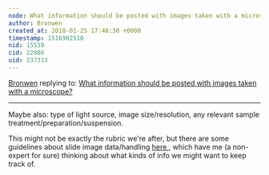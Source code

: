 ```yaml
---
node: What information should be posted with images taken with a microscope?
author: Bronwen
created_at: 2018-01-25 17:48:30 +0000
timestamp: 1516902510
nid: 15539
cid: 22886
uid: 237313
---
```




[Bronwen](../profile/Bronwen) replying to: [What information should be posted with images taken with a microscope?](../notes/stevie/01-17-2018/what-information-should-be-posted-with-images-taken-with-a-microscope)

----
Maybe also: 
type of light source,
image size/resolution, 
any relevant sample treatment/preparation/suspension.

This might not be exactly the rubric we're after, but there are some guidelines about slide image data/handling [here
](http://www.imperial.ac.uk/media/imperial-college/medicine/facilities/film/Imagedata-website.pdf), which have me (a non-expert for sure) thinking about what kinds of info we might want to keep track of. 
